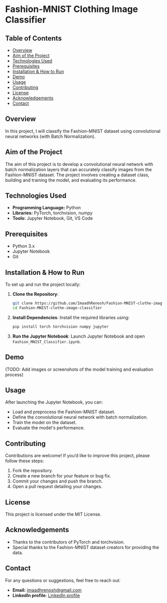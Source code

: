 # Fashion-MNIST Clothing Image Classifier

## Table of Contents
- [Overview](#overview)
- [Aim of the Project](#aim-of-the-project)
- [Technologies Used](#technologies-used)
- [Prerequisites](#prerequisites)
- [Installation & How to Run](#installation--how-to-run)
- [Demo](#demo)
- [Usage](#usage)
- [Contributing](#contributing)
- [License](#license)
- [Acknowledgements](#acknowledgements)
- [Contact](#contact)

## Overview
In this project, I will classify the Fashion-MNIST dataset using convolutional neural networks (with Batch Normalization).

## Aim of the Project
The aim of this project is to develop a convolutional neural network with batch normalization layers that can accurately classify images from the Fashion-MNIST dataset. The project involves creating a dataset class, building and training the model, and evaluating its performance.

## Technologies Used
- **Programming Language:** Python
- **Libraries:** PyTorch, torchvision, numpy
- **Tools:** Jupyter Notebook, Git, VS Code

## Prerequisites
- Python 3.x
- Jupyter Notebook
- Git

## Installation & How to Run
To set up and run the project locally:

1. **Clone the Repository**:
    ```sh
    git clone https://github.com/ImaadhRenosh/Fashion-MNIST-clothe-image-classifier.git
    cd Fashion-MNIST-clothe-image-classifier
    ```

2. **Install Dependencies**: Install the required libraries using:
    ```sh
    pip install torch torchvision numpy jupyter
    ```

3. **Run the Jupyter Notebook**: Launch Jupyter Notebook and open `Fashion_MNIST_Classifier.ipynb`.

## Demo
(TODO: Add images or screenshots of the model training and evaluation process)

## Usage
After launching the Jupyter Notebook, you can:
- Load and preprocess the Fashion-MNIST dataset.
- Define the convolutional neural network with batch normalization.
- Train the model on the dataset.
- Evaluate the model's performance.

## Contributing
Contributions are welcome! If you’d like to improve this project, please follow these steps:
1. Fork the repository.
2. Create a new branch for your feature or bug fix.
3. Commit your changes and push the branch.
4. Open a pull request detailing your changes.

## License
This project is licensed under the MIT License.

## Acknowledgements
- Thanks to the contributors of PyTorch and torchvision.
- Special thanks to the Fashion-MNIST dataset creators for providing the data.

## Contact
For any questions or suggestions, feel free to reach out:
- **Email:** imaadhrenosh@gmail.com
- **LinkedIn profile**: [LinkedIn profile](https://www.linkedin.com/in/imaadh-renosh-007aba348)
